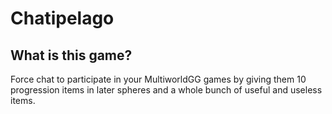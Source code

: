 # Chatipelago

## What is this game?

Force chat to participate in your MultiworldGG games by giving them 10 progression
items in later spheres and a whole bunch of useful and useless items.
